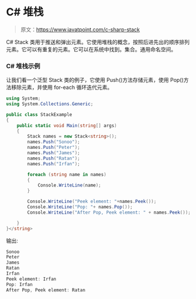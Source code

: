# C# 堆栈

> 原文：<https://www.javatpoint.com/c-sharp-stack>

C# Stack <t>类用于推送和弹出元素。它使用堆栈的概念，按照后进先出的顺序排列元素。它可以有重复的元素。它可以在系统中找到。集合。通用命名空间。</t>

### C# 堆栈<t>示例</t>

让我们看一个泛型 Stack <t>类的例子，它使用 Push()方法存储元素，使用 Pop()方法移除元素，并使用 for-each 循环迭代元素。</t>

```cs
using System;
using System.Collections.Generic;

public class StackExample
{
    public static void Main(string[] args)
    {
        Stack names = new Stack<string>();
        names.Push("Sonoo");
        names.Push("Peter");
        names.Push("James");
        names.Push("Ratan");
        names.Push("Irfan");

        foreach (string name in names)
        {
            Console.WriteLine(name);
        }

        Console.WriteLine("Peek element: "+names.Peek());
        Console.WriteLine("Pop: "+ names.Pop());
        Console.WriteLine("After Pop, Peek element: " + names.Peek());

    }
}</string> 
```

输出:

```cs
Sonoo
Peter
James
Ratan
Irfan
Peek element: Irfan
Pop: Irfan
After Pop, Peek element: Ratan

```